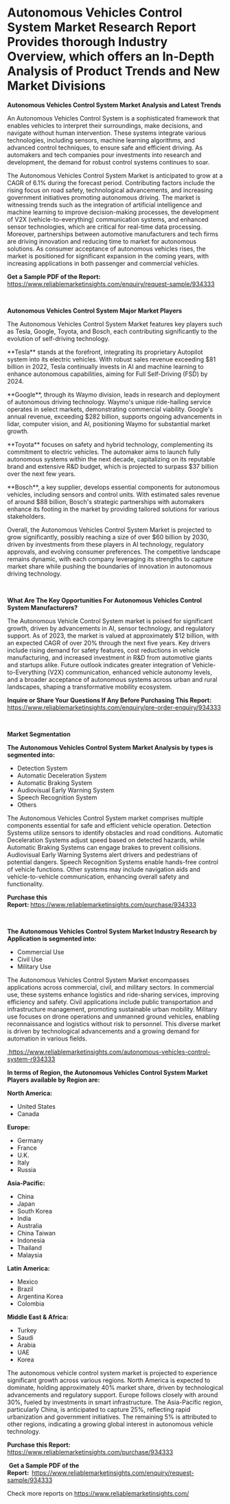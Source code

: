 <p><h1>Autonomous Vehicles Control System Market Research Report Provides thorough Industry Overview, which offers an In-Depth Analysis of Product Trends and New Market Divisions</h1></p><p><strong>Autonomous Vehicles Control System Market Analysis and Latest Trends</strong></p>
<p><p>An Autonomous Vehicles Control System is a sophisticated framework that enables vehicles to interpret their surroundings, make decisions, and navigate without human intervention. These systems integrate various technologies, including sensors, machine learning algorithms, and advanced control techniques, to ensure safe and efficient driving. As automakers and tech companies pour investments into research and development, the demand for robust control systems continues to soar.</p><p>The Autonomous Vehicles Control System Market is anticipated to grow at a CAGR of 6.1% during the forecast period. Contributing factors include the rising focus on road safety, technological advancements, and increasing government initiatives promoting autonomous driving. The market is witnessing trends such as the integration of artificial intelligence and machine learning to improve decision-making processes, the development of V2X (vehicle-to-everything) communication systems, and enhanced sensor technologies, which are critical for real-time data processing. Moreover, partnerships between automotive manufacturers and tech firms are driving innovation and reducing time to market for autonomous solutions. As consumer acceptance of autonomous vehicles rises, the market is positioned for significant expansion in the coming years, with increasing applications in both passenger and commercial vehicles.</p></p>
<p><strong>Get a Sample PDF of the Report:&nbsp;</strong> <a href="https://www.reliablemarketinsights.com/enquiry/request-sample/934333?utm_campaign=3078&utm_medium=2&utm_source=Github&utm_content=ia&utm_term=07032025&utm_id=autonomous-vehicles-control-system">https://www.reliablemarketinsights.com/enquiry/request-sample/934333</a></p>
<p>&nbsp;</p>
<p><strong>Autonomous Vehicles Control System Major Market Players</strong></p>
<p><p>The Autonomous Vehicles Control System Market features key players such as Tesla, Google, Toyota, and Bosch, each contributing significantly to the evolution of self-driving technology.</p><p>**Tesla** stands at the forefront, integrating its proprietary Autopilot system into its electric vehicles. With robust sales revenue exceeding $81 billion in 2022, Tesla continually invests in AI and machine learning to enhance autonomous capabilities, aiming for Full Self-Driving (FSD) by 2024.</p><p>**Google**, through its Waymo division, leads in research and deployment of autonomous driving technology. Waymo's unique ride-hailing service operates in select markets, demonstrating commercial viability. Google's annual revenue, exceeding $282 billion, supports ongoing advancements in lidar, computer vision, and AI, positioning Waymo for substantial market growth.</p><p>**Toyota** focuses on safety and hybrid technology, complementing its commitment to electric vehicles. The automaker aims to launch fully autonomous systems within the next decade, capitalizing on its reputable brand and extensive R&D budget, which is projected to surpass $37 billion over the next few years.</p><p>**Bosch**, a key supplier, develops essential components for autonomous vehicles, including sensors and control units. With estimated sales revenue of around $88 billion, Bosch's strategic partnerships with automakers enhance its footing in the market by providing tailored solutions for various stakeholders.</p><p>Overall, the Autonomous Vehicles Control System Market is projected to grow significantly, possibly reaching a size of over $60 billion by 2030, driven by investments from these players in AI technology, regulatory approvals, and evolving consumer preferences. The competitive landscape remains dynamic, with each company leveraging its strengths to capture market share while pushing the boundaries of innovation in autonomous driving technology.</p></p>
<p>&nbsp;</p>
<p><strong>What Are The Key Opportunities For Autonomous Vehicles Control System Manufacturers?</strong></p>
<p><p>The Autonomous Vehicle Control System market is poised for significant growth, driven by advancements in AI, sensor technology, and regulatory support. As of 2023, the market is valued at approximately $12 billion, with an expected CAGR of over 20% through the next five years. Key drivers include rising demand for safety features, cost reductions in vehicle manufacturing, and increased investment in R&D from automotive giants and startups alike. Future outlook indicates greater integration of Vehicle-to-Everything (V2X) communication, enhanced vehicle autonomy levels, and a broader acceptance of autonomous systems across urban and rural landscapes, shaping a transformative mobility ecosystem.</p></p>
<p><strong>Inquire or Share Your Questions If Any Before Purchasing This Report:</strong> <a href="https://www.reliablemarketinsights.com/enquiry/pre-order-enquiry/934333?utm_campaign=3078&utm_medium=2&utm_source=Github&utm_content=ia&utm_term=07032025&utm_id=autonomous-vehicles-control-system">https://www.reliablemarketinsights.com/enquiry/pre-order-enquiry/934333</a></p>
<p>&nbsp;</p>
<p><strong>Market Segmentation</strong></p>
<p><strong>The Autonomous Vehicles Control System Market Analysis by types is segmented into:</strong></p>
<p><ul><li>Detection System</li><li>Automatic Deceleration System</li><li>Automatic Braking System</li><li>Audiovisual Early Warning System</li><li>Speech Recognition System</li><li>Others</li></ul></p>
<p><p>The Autonomous Vehicles Control System market comprises multiple components essential for safe and efficient vehicle operation. Detection Systems utilize sensors to identify obstacles and road conditions. Automatic Deceleration Systems adjust speed based on detected hazards, while Automatic Braking Systems can engage brakes to prevent collisions. Audiovisual Early Warning Systems alert drivers and pedestrians of potential dangers. Speech Recognition Systems enable hands-free control of vehicle functions. Other systems may include navigation aids and vehicle-to-vehicle communication, enhancing overall safety and functionality.</p></p>
<p><strong>Purchase this Report:&nbsp;</strong><a href="https://www.reliablemarketinsights.com/purchase/934333?utm_campaign=3078&utm_medium=2&utm_source=Github&utm_content=ia&utm_term=07032025&utm_id=autonomous-vehicles-control-system">https://www.reliablemarketinsights.com/purchase/934333</a></p>
<p>&nbsp;</p>
<p><strong>The Autonomous Vehicles Control System Market Industry Research by Application is segmented into:</strong></p>
<p><ul><li>Commercial Use</li><li>Civil Use</li><li>Military Use</li></ul></p>
<p><p>The Autonomous Vehicles Control System Market encompasses applications across commercial, civil, and military sectors. In commercial use, these systems enhance logistics and ride-sharing services, improving efficiency and safety. Civil applications include public transportation and infrastructure management, promoting sustainable urban mobility. Military use focuses on drone operations and unmanned ground vehicles, enabling reconnaissance and logistics without risk to personnel. This diverse market is driven by technological advancements and a growing demand for automation in various fields.</p></p>
<p><a href="https://www.reliablemarketinsights.com/autonomous-vehicles-control-system-r934333?utm_campaign=3078&utm_medium=2&utm_source=Github&utm_content=ia&utm_term=07032025&utm_id=autonomous-vehicles-control-system">&nbsp;https://www.reliablemarketinsights.com/autonomous-vehicles-control-system-r934333</a></p>
<p><strong>In terms of Region, the Autonomous Vehicles Control System Market Players available by Region are:</strong></p>
<p>
    <p> <strong> North America: </strong>
        <ul>
            <li>United States</li>
            <li>Canada</li>
        </ul>
        </p> 
    <p> <strong> Europe: </strong>
        <ul>
            <li>Germany</li>
            <li>France</li>
            <li>U.K.</li>
            <li>Italy</li>
            <li>Russia</li>
        </ul>
        </p> 
    <p> <strong> Asia-Pacific: </strong>
        <ul>
            <li>China</li>
            <li>Japan</li>
            <li>South Korea</li>
            <li>India</li>
            <li>Australia</li>
            <li>China Taiwan</li>
            <li>Indonesia</li>
            <li>Thailand</li>
            <li>Malaysia</li>
        </ul>
        </p> 
    <p> <strong> Latin America: </strong>
        <ul>
            <li>Mexico</li>
            <li>Brazil</li>
            <li>Argentina Korea</li>
            <li>Colombia</li>
        </ul>
        </p> 
    <p> <strong> Middle East & Africa: </strong>
        <ul>
            <li>Turkey</li>
            <li>Saudi</li>
            <li>Arabia</li>
            <li>UAE</li>
            <li>Korea</li>
        </ul>
    </p>
    </p>
<p><p>The autonomous vehicle control system market is projected to experience significant growth across various regions. North America is expected to dominate, holding approximately 40% market share, driven by technological advancements and regulatory support. Europe follows closely with around 30%, fueled by investments in smart infrastructure. The Asia-Pacific region, particularly China, is anticipated to capture 25%, reflecting rapid urbanization and government initiatives. The remaining 5% is attributed to other regions, indicating a growing global interest in autonomous vehicle technology.</p></p>
<p><strong>Purchase this Report: </strong><a href="https://www.reliablemarketinsights.com/purchase/934333?utm_campaign=3078&utm_medium=2&utm_source=Github&utm_content=ia&utm_term=07032025&utm_id=autonomous-vehicles-control-system">https://www.reliablemarketinsights.com/purchase/934333</a></p>
<p>&nbsp;<strong>Get a Sample PDF of the Report:&nbsp;&nbsp;</strong><a href="https://www.reliablemarketinsights.com/enquiry/request-sample/934333?utm_campaign=3078&utm_medium=2&utm_source=Github&utm_content=ia&utm_term=07032025&utm_id=autonomous-vehicles-control-system">https://www.reliablemarketinsights.com/enquiry/request-sample/934333</a></p>
<p><strong></strong></p>
<p>Check more reports on <a href="https://www.reliablemarketinsights.com/?utm_campaign=3078&utm_medium=2&utm_source=Github&utm_content=ia&utm_term=07032025&utm_id=autonomous-vehicles-control-system">https://www.reliablemarketinsights.com/</a></p>
